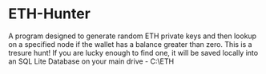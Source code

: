 # ETH-Hunter
A program designed to generate random ETH private keys and then lookup on a specified node if the wallet has a balance greater than zero. This is a tresure hunt! If you are lucky enough to find one, it will be saved locally into an SQL Lite Database on your main drive - C:\ETH 
